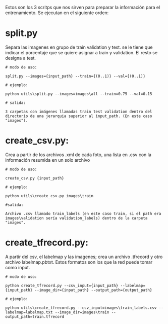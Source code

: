 Estos son los 3 scritps que nos sirven para preparar la información para el entrenamiento. Se ejecutan en el siguiente orden: 

# split.py

Separa las imagenes en grupo de train validation y test. se le tiene que indicar el porcentaje que se quiere asignar a train
y validation. El resto se designa a test. 

    # modo de uso:

    split.py --images={input_path} --train={(0..1)} --val={(0..1)}

    # ejemplo:

    python utils\split.py --images=images\all --train=0.75 --val=0.15

    # salida: 

    3 carpetas con imágenes llamadas train test validation dentro del directorio de una jerarquia superior al input_path. (En este caso "images").

# create_csv.py:

Crea a partir de los archivos .xml de cada foto, una lista en .csv con la información resumida en un solo archivo

    # modo de uso:

    create_csv.py {input_path}

    # ejemplo: 

    python utils\create_csv.py images\train

    #salida: 

    Archivo .csv llamado train_labels (en este caso train, si el path era images\validation sería validation_labels) dentro de la carpeta "images".

# create_tfrecord.py:

A partir del csv, el labelmap y las imagenes; crea un archivo .tfrecord y otro archivo labelmap.pbtxt. Estos formatos son los que la red puede tomar como input.

    # modo de uso: 

    python create_tfrecord.py --csv_input={input_path} --labelmap={input_path} --image_dir={input_path} --output_path={output_path}

    # ejemplo: 

    python utils\create_tfrecord.py --csv_input=images\train_labels.csv --labelmap=labelmap.txt --image_dir=images\train --output_path=train.tfrecord
    